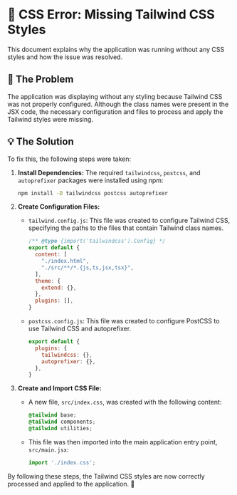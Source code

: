 # 🎨 CSS Error: Missing Tailwind CSS Styles

This document explains why the application was running without any CSS styles and how the issue was resolved.

## 🚨 The Problem

The application was displaying without any styling because Tailwind CSS was not properly configured. Although the class names were present in the JSX code, the necessary configuration and files to process and apply the Tailwind styles were missing.

## 💡 The Solution

To fix this, the following steps were taken:

1.  **Install Dependencies:** The required `tailwindcss`, `postcss`, and `autoprefixer` packages were installed using npm:

    ```bash
    npm install -D tailwindcss postcss autoprefixer
    ```

2.  **Create Configuration Files:**

    *   `tailwind.config.js`: This file was created to configure Tailwind CSS, specifying the paths to the files that contain Tailwind class names.

        ```javascript
        /** @type {import('tailwindcss').Config} */
        export default {
          content: [
            "./index.html",
            "./src/**/*.{js,ts,jsx,tsx}",
          ],
          theme: {
            extend: {},
          },
          plugins: [],
        }
        ```

    *   `postcss.config.js`: This file was created to configure PostCSS to use Tailwind CSS and autoprefixer.

        ```javascript
        export default {
          plugins: {
            tailwindcss: {},
            autoprefixer: {},
          },
        }
        ```

3.  **Create and Import CSS File:**

    *   A new file, `src/index.css`, was created with the following content:

        ```css
        @tailwind base;
        @tailwind components;
        @tailwind utilities;
        ```

    *   This file was then imported into the main application entry point, `src/main.jsx`:

        ```javascript
        import './index.css';
        ```

By following these steps, the Tailwind CSS styles are now correctly processed and applied to the application. 🚀